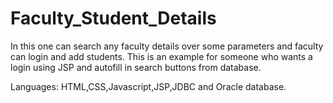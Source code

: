 # Faculty_Student_Details
In this one can search any faculty details over some parameters and faculty can login and add students. 
This is an example for someone who wants a login using JSP and autofill in search buttons from database.

Languages: HTML,CSS,Javascript,JSP,JDBC and Oracle database.
